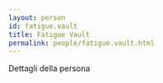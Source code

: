 ```yaml
---
layout: person
id: fatigue.vault
title: Fatigue Vault
permalink: people/fatigue.vault.html
---
```


Dettagli della persona